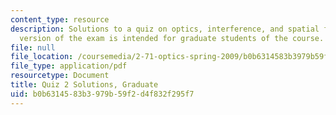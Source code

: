 ```yaml
---
content_type: resource
description: Solutions to a quiz on optics, interference, and spatial filtering.  This
  version of the exam is intended for graduate students of the course.
file: null
file_location: /coursemedia/2-71-optics-spring-2009/b0b6314583b3979b59f2d4f832f295f7_MIT2_71S09_gquiz2_sol.pdf
file_type: application/pdf
resourcetype: Document
title: Quiz 2 Solutions, Graduate
uid: b0b63145-83b3-979b-59f2-d4f832f295f7
---
```

